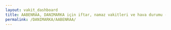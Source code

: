 ```yaml
---
layout: vakit_dashboard
title: AABENRAA, DANIMARKA için iftar, namaz vakitleri ve hava durumu - ilçe/eyalet seç
permalink: /DANIMARKA/AABENRAA/
---
```


<script type="text/javascript">
  var GLOBAL_COUNTRY = 'DANIMARKA';
  var GLOBAL_CITY = 'AABENRAA';
  var GLOBAL_STATE = '';
  var lat = 72;
  var lon = 21;
</script>
